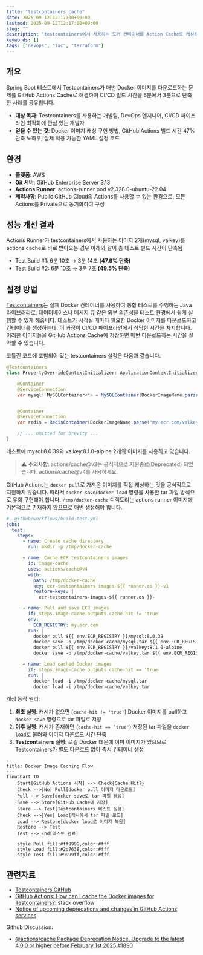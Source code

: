 ```yaml
---
title: "testcontainers cache"
date: 2025-09-12T12:17:00+09:00
lastmod: 2025-09-12T12:17:00+09:00
slug: ""
description: "testcontainers에서 사용하는 도커 컨테이너를 Action Cache로 캐싱해서 빌드타임을 47% 개선한 경험을 공유합니다."
keywords: []
tags: ["devops", "iac", "terraform"]
---
```


## 개요

Spring Boot 테스트에서 Testcontainers가 매번 Docker 이미지를 다운로드하는 문제를 GitHub Actions Cache로 해결하여 CI/CD 빌드 시간을 6분에서 3분으로 단축한 사례를 공유합니다.

- **대상 독자**: Testcontainers를 사용하는 개발팀, DevOps 엔지니어, CI/CD 파이프라인 최적화에 관심 있는 개발자
- **얻을 수 있는 것**: Docker 이미지 캐싱 구현 방법, GitHub Actions 빌드 시간 47% 단축 노하우, 실제 적용 가능한 YAML 설정 코드

## 환경

- **플랫폼**: AWS
- **Git 서버**: GitHub Enterprise Server 3.13
- **Actions Runner**: actions-runner pod v2.328.0-ubuntu-22.04
- **제약사항**: Public GitHub Cloud의 Actions를 사용할 수 없는 환경으로, 모든 Actions를 Private으로 동기화하여 구성

## 성능 개선 결과

Actions Runner가 testcontainers에서 사용하는 이미지 2개(mysql, valkey)를 actions cache로 바로 받아오는 경우 아래와 같이 총 테스트 빌드 시간이 단축됨

- Test Build #1: 6분 10초 → 3분 14초 **(47.6% 단축)**
- Test Build #2: 6분 10초 → 3분 7초 **(49.5% 단축)**

## 설정 방법

[Testcontainers](https://testcontainers.com/)는 실제 Docker 컨테이너를 사용하여 통합 테스트를 수행하는 Java 라이브러리로, 데이터베이스나 메시지 큐 같은 외부 의존성을 테스트 환경에서 쉽게 실행할 수 있게 해줍니다. 테스트가 시작될 때마다 필요한 Docker 이미지를 다운로드하고 컨테이너를 생성하는데, 이 과정이 CI/CD 파이프라인에서 상당한 시간을 차지합니다. 이러한 이미지들을 GitHub Actions Cache에 저장하면 매번 다운로드하는 시간을 절약할 수 있습니다.

코틀린 코드에 포함되어 있는 testcontainers 설정은 다음과 같습니다.

```java
@Testcontainers
class PropertyOverrideContextInitializer: ApplicationContextInitializer<ConfigurableApplicationContext> {

    @Container
    @ServiceConnection
    var mysql: MySQLContainer<*> = MySQLContainer(DockerImageName.parse("my.ecr.com/mysql:8.0.39").asCompatibleSubstituteFor("mysql:8.0.39"))


    @Container
    @ServiceConnection
    var redis = RedisContainer(DockerImageName.parse("my.ecr.com/valkey:8.1.0-alpine").asCompatibleSubstituteFor("valkey:8.1.0-alpine"))

    // ... omitted for brevity ...
}
```

테스트에 mysql:8.0.39와 valkey:8.1.0-alpine 2개의 이미지를 사용하고 있습니다.

> ⚠️ **주의사항**: actions/cache@v3는 공식적으로 지원종료(Deprecated) 되었습니다. actions/cache@v4를 사용하세요.

GitHub Actions는 `docker pull`로 가져온 이미지를 직접 캐싱하는 것을 공식적으로 지원하지 않습니다. 따라서 `docker save`/`docker load` 명령을 사용한 tar 파일 방식으로 우회 구현해야 합니다. `/tmp/docker-cache` 디렉토리는 actions runner 이미지에 기본적으로 존재하지 않으므로 매번 생성해야 합니다.

```yaml
# .github/workflows/build-test.yml
jobs:
  test:
    steps:
      - name: Create cache directory
        run: mkdir -p /tmp/docker-cache

      - name: Cache ECR testcontainers images
        id: image-cache
        uses: actions/cache@v4
        with:
          path: /tmp/docker-cache
          key: ecr-testcontainers-images-${{ runner.os }}-v1
          restore-keys: |
            ecr-testcontainers-images-${{ runner.os }}-

      - name: Pull and save ECR images
        if: steps.image-cache.outputs.cache-hit != 'true'
        env:
          ECR_REGISTRY: my.ecr.com
        run: |
          docker pull ${{ env.ECR_REGISTRY }}/mysql:8.0.39
          docker save -o /tmp/docker-cache/mysql.tar ${{ env.ECR_REGISTRY }}/mysql:8.0.39
          docker pull ${{ env.ECR_REGISTRY }}/valkey:8.1.0-alpine
          docker save -o /tmp/docker-cache/valkey.tar ${{ env.ECR_REGISTRY }}/valkey:8.1.0-alpine

      - name: Load cached Docker images
        if: steps.image-cache.outputs.cache-hit == 'true'
        run: |
          docker load -i /tmp/docker-cache/mysql.tar
          docker load -i /tmp/docker-cache/valkey.tar
```

캐싱 동작 원리:

1. **최초 실행**: 캐시가 없으면 (`cache-hit != 'true'`) Docker 이미지를 pull하고 `docker save` 명령으로 tar 파일로 저장
2. **이후 실행**: 캐시가 존재하면 (`cache-hit == 'true'`) 저장된 tar 파일을 `docker load`로 불러와 이미지 다운로드 시간 단축
3. **Testcontainers 실행**: 로컬 Docker 데몬에 이미 이미지가 있으므로 Testcontainers가 별도 다운로드 없이 즉시 컨테이너 생성

```mermaid
---
title: Docker Image Caching Flow
---
flowchart TD
    Start[GitHub Actions 시작] --> Check{Cache Hit?}
    Check -->|No| Pull[docker pull 이미지 다운로드]
    Pull --> Save[docker save로 tar 파일 생성]
    Save --> Store[GitHub Cache에 저장]
    Store --> Test[Testcontainers 테스트 실행]
    Check -->|Yes| Load[캐시에서 tar 파일 로드]
    Load --> Restore[docker load로 이미지 복원]
    Restore --> Test
    Test --> End[테스트 완료]
    
    style Pull fill:#ff9999,color:#fff
    style Load fill:#2d7638,color:#fff
    style Test fill:#9999ff,color:#fff
```

## 관련자료

- [Testcontainers GitHub](https://github.com/testcontainers/testcontainers-java)
- [GitHub Actions: How can I cache the Docker images for Testcontainers?](https://stackoverflow.com/questions/71180135/github-actions-how-can-i-cache-the-docker-images-for-testcontainers): stack overflow
- [Notice of upcoming deprecations and changes in GitHub Actions services](https://github.blog/changelog/2024-09-16-notice-of-upcoming-deprecations-and-changes-in-github-actions-services/)

Github Discussion:

- [@actions/cache Package Deprecation Notice. Upgrade to the latest 4.0.0 or higher before February 1st 2025 #1890](https://github.com/actions/toolkit/discussions/1890)
